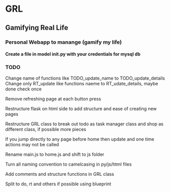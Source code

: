 # GRL
## Gamifying Real Life
### Personal Webapp to manange (gamify my life)

#### Create a file in model __init__.py with your credentials for mysql db 



### TODO 
Change name of functions like TODO_update_name to TODO_update_details
Change only RT_update like functions naeme to RT_udate_details, maybe done check once

Remove refreshing page at each button press

Restructure flask on html side to add structure and ease of creating new pages

Restructure GRL class to break out todo as task manager class and shop as different class, if possible more pieces

If you jump directly to any page before home then update and one time actions may not be called

Rename main.js to home.js and shift to js folder

Turn all naming convention to camelcasing in py/js/html files

Add comments and structure functions in GRL class

Split to do, rt and others if possible using blueprint